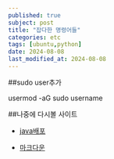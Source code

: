 ```yaml
---
published: true
subject: post
title: "잡다한 명령어들"
categories: etc
tags: [ubuntu,python]
date: 2024-08-08
last_modified_at: 2024-08-08
---
```


##sudo user추가  

usermod -aG sudo username

##나중에 다시볼 사이트

* [java배포](https://velog.io/@ynjch97/eGovFramework-%EC%A0%84%EC%9E%90%EC%A0%95%EB%B6%80%ED%94%84%EB%A0%88%EC%9E%84%EC%9B%8C%ED%81%AC-%EC%83%98%ED%94%8C-%ED%94%84%EB%A1%9C%EC%A0%9D%ED%8A%B8-WAR-%EC%83%9D%EC%84%B1-Ubuntu-%EA%B0%80%EC%83%81%EB%A8%B8%EC%8B%A0%EC%97%90-WAR-%EB%B0%B0%ED%8F%AC%ED%95%98%EC%97%AC-%EC%A0%91%EC%86%8D-%ED%85%8C%EC%8A%A4%ED%8A%B8)

* [마크다운](https://dooray.com/htmls/guides/markdown_ko_KR.html#paragraph)

